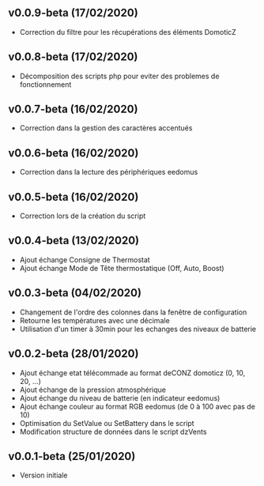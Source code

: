 ## v0.0.9-beta (17/02/2020)

* Correction du filtre pour les récupérations des éléments DomoticZ

## v0.0.8-beta (17/02/2020)

* Décomposition des scripts php pour eviter des problemes de fonctionnement

## v0.0.7-beta (16/02/2020)

* Correction dans la gestion des caractères accentués

## v0.0.6-beta (16/02/2020)

* Correction dans la lecture des périphériques eedomus

## v0.0.5-beta (16/02/2020)

* Correction lors de la création du script

## v0.0.4-beta (13/02/2020)

* Ajout échange Consigne de Thermostat
* Ajout échange Mode de Tête thermostatique (Off, Auto, Boost)

## v0.0.3-beta (04/02/2020)

* Changement de l'ordre des colonnes dans la fenêtre de configuration
* Retourne les températures avec une décimale
* Utilisation d'un timer à 30min pour les echanges des niveaux de batterie

## v0.0.2-beta (28/01/2020)

* Ajout échange etat télécommade au format deCONZ domoticz (0, 10, 20, ...)
* Ajout échange de la pression atmosphérique
* Ajout échange du niveau de batterie (en indicateur eedomus)
* Ajout échange couleur au format RGB eedomus (de 0 à 100 avec pas de 10)
* Optimisation du SetValue ou SetBattery dans le script
* Modification structure de données dans le script dzVents

## v0.0.1-beta (25/01/2020)

* Version initiale

